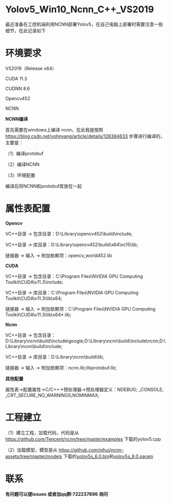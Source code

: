 # Yolov5_Win10_Ncnn_C++_VS2019
最近准备在工控机端利用NCNN部署Yolov5，在自己电脑上部署时需要注意一些细节，在此记录如下

# 环境要求

VS2019（Release x64）

CUDA 11.3

CUDNN 8.6

Opencv452

NCNN

**NCNN编译**

首先需要在windows上编译 ncnn，在此我是按照  https://blog.csdn.net/yohnyang/article/details/128384633 步骤进行编译的，主要是：

（1）编译protobuf

（2）编译NCNN

（3）环境配置

编译后将NCNN和protobuf库放在一起

# 属性表配置

**Opencv**

VC++目录 -> 包含目录：D:\Library\opencv452\build\include;

VC++目录 -> 库目录：D:\Library\opencv452\build\x64\vc15\lib;

链接器 -> 输入 -> 附加依赖项：opencv_world452.lib

**CUDA**

VC++目录 -> 包含目录：C:\Program Files\NVIDIA GPU Computing Toolkit\CUDA\v11.3\include;

VC++目录 -> 库目录：C:\Program Files\NVIDIA GPU Computing Toolkit\CUDA\v11.3\lib\x64;

链接器 -> 输入 -> 附加依赖项：C:\Program Files\NVIDIA GPU Computing Toolkit\CUDA\v11.3\lib\x64\*.lib;

**Ncnn**

VC++目录 -> 包含目录：D:\Library\ncnn\build\include\google;D:\Library\ncnn\build\include\ncnn;D:\Library\ncnn\build\include;

VC++目录 -> 库目录：D:\Library\ncnn\build\lib;

链接器 -> 输入 -> 附加依赖项：ncnn.lib;libprotobuf.lib;

**其他配置**

属性表->配置属性->C/C++->预处理器->预处理器定义：NDEBUG; _CONSOLE; _CRT_SECURE_NO_WARNINGS;NOMINMAX;

# 工程建立

（1）建立工程，加载代码，代码是从 https://github.com/Tencent/ncnn/tree/master/examples 下载的yolov5.cpp

（2）加载模型，模型是从 https://github.com/nihui/ncnn-assets/tree/master/models 下载的[yolov5s_6.0.bin](https://github.com/nihui/ncnn-assets/blob/master/models/yolov5s_6.0.bin)和[yolov5s_6.0.param](https://github.com/nihui/ncnn-assets/blob/master/models/yolov5s_6.0.param)

# 联系

**有问题可以提issues 或者加qq群:722237896 询问**

